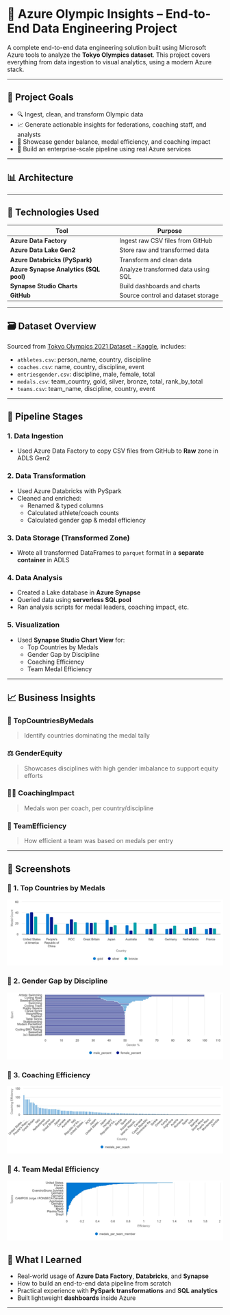 # 🏅 Azure Olympic Insights – End-to-End Data Engineering Project

A complete end-to-end data engineering solution built using Microsoft Azure tools to analyze the **Tokyo Olympics dataset**. This project covers everything from data ingestion to visual analytics, using a modern Azure stack.

---

## 🚀 Project Goals

- 🔍 Ingest, clean, and transform Olympic data
- 📈 Generate actionable insights for federations, coaching staff, and analysts
- 🧠 Showcase gender balance, medal efficiency, and coaching impact
- 🧰 Build an enterprise-scale pipeline using real Azure services

---

## 📊 Architecture


---
## 🧰 Technologies Used

| Tool | Purpose |
|------|---------|
| **Azure Data Factory** | Ingest raw CSV files from GitHub |
| **Azure Data Lake Gen2** | Store raw and transformed data |
| **Azure Databricks (PySpark)** | Transform and clean data |
| **Azure Synapse Analytics (SQL pool)** | Analyze transformed data using SQL |
| **Synapse Studio Charts** | Build dashboards and charts |
| **GitHub** | Source control and dataset storage |

---

## 🗃️ Dataset Overview

Sourced from [Tokyo Olympics 2021 Dataset - Kaggle](https://www.kaggle.com/datasets), includes:

- `athletes.csv`: person_name, country, discipline
- `coaches.csv`: name, country, discipline, event
- `entriesgender.csv`: discipline, male, female, total
- `medals.csv`: team_country, gold, silver, bronze, total, rank_by_total
- `teams.csv`: team_name, discipline, country, event

---

## 🔁 Pipeline Stages

### 1. **Data Ingestion**
- Used Azure Data Factory to copy CSV files from GitHub to **Raw** zone in ADLS Gen2

### 2. **Data Transformation**
- Used Azure Databricks with PySpark
- Cleaned and enriched:
  - Renamed & typed columns
  - Calculated athlete/coach counts
  - Calculated gender gap & medal efficiency

### 3. **Data Storage (Transformed Zone)**
- Wrote all transformed DataFrames to `parquet` format in a **separate container** in ADLS

### 4. **Data Analysis**
- Created a Lake database in **Azure Synapse**
- Queried data using **serverless SQL pool**
- Ran analysis scripts for medal leaders, coaching impact, etc.

### 5. **Visualization**
- Used **Synapse Studio Chart View** for:
  - Top Countries by Medals
  - Gender Gap by Discipline
  - Coaching Efficiency
  - Team Medal Efficiency

---

## 📈 Business Insights

### 🏅 TopCountriesByMedals
> Identify countries dominating the medal tally

### ⚖️ GenderEquity
> Showcases disciplines with high gender imbalance to support equity efforts

### 👨‍🏫 CoachingImpact
> Medals won per coach, per country/discipline

### 🧠 TeamEfficiency
> How efficient a team was based on medals per entry

---
## 📸 Screenshots

### 🎯 1. Top Countries by Medals
![Top Countries Chart](Screenshots/top_countries_by_medals.jpeg)

### 🎯 2. Gender Gap by Discipline
![Gender Gap Chart](Screenshots/gender_gap_analytics.jpeg)

### 🎯 3. Coaching Efficiency
![Coaching Impact Chart](Screenshots/coaching_impact.jpeg)

### 🎯 4. Team Medal Efficiency
![Team Efficiency Chart](Screenshots/team_efficiency.jpeg)


## 🎯 What I Learned

- Real-world usage of **Azure Data Factory**, **Databricks**, and **Synapse**
- How to build an end-to-end data pipeline from scratch
- Practical experience with **PySpark transformations** and **SQL analytics**
- Built lightweight **dashboards** inside Azure

---


